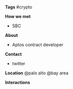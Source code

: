 **Tags**
#crypto 

**How we met**
- SBC

**About**
- Aptos contract developer

**Contact**
- twitter

**Location**
@palo alto
@bay area

**Interactions**